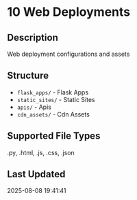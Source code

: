 # 10 Web Deployments

## Description
Web deployment configurations and assets

## Structure
- `flask_apps/` - Flask Apps
- `static_sites/` - Static Sites
- `apis/` - Apis
- `cdn_assets/` - Cdn Assets

## Supported File Types
.py, .html, .js, .css, .json

## Last Updated
2025-08-08 19:41:41
